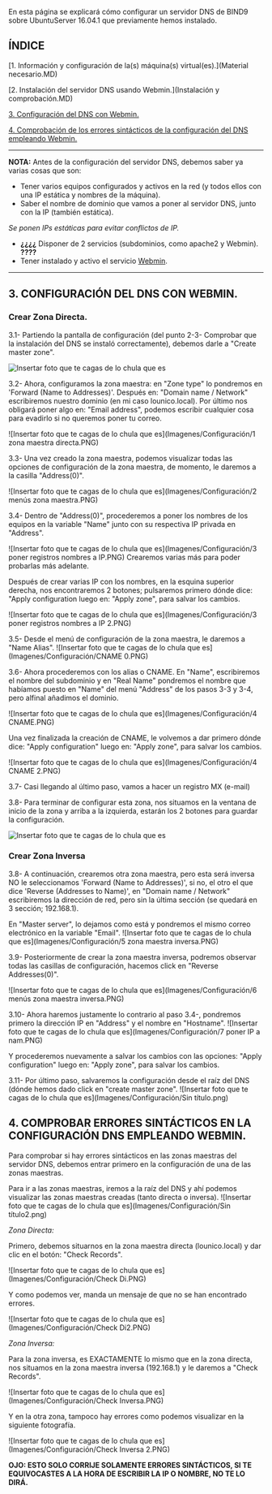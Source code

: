En esta página se explicará cómo configurar un servidor DNS de BIND9 sobre UbuntuServer 16.04.1 que previamente hemos instalado.

## ÍNDICE
[1. Información y configuración de la(s) máquina(s) virtual(es).](Material necesario.MD)

[2. Instalación del servidor DNS usando Webmin.](Instalación y comprobación.MD)

[3. Configuración del DNS con Webmin.](README.md)

[4. Comprobación de los errores sintácticos de la configuración del DNS empleando Webmin.](README.md)


___

**NOTA:** Antes de la configuración del servidor DNS, debemos saber ya varias cosas que son:
* Tener varios equipos configurados y activos en la red (y todos ellos con una IP estática y nombres de la máquina).
* Saber el nombre de dominio que vamos a poner al servidor DNS, junto con la IP (también estática).

_Se ponen IPs estáticas para evitar conflictos de IP._
* **¿¿¿¿** Disponer de 2 servicios (subdominios, como apache2 y Webmin). **????**
* Tener instalado y activo el servicio [Webmin](http://www.webmin.com/deb.html).

___
  
 
## 3. CONFIGURACIÓN DEL DNS CON WEBMIN.

### Crear Zona Directa.

   3.1- Partiendo la pantalla de configuración (del punto 2-3- Comprobar que la instalación del DNS se instaló correctamente), debemos darle a "Create master zone".
   
   ![Insertar foto que te cagas de lo chula que es](Imagenes/Configuración/zonas.PNG)

   3.2- Ahora, configuramos la zona maestra: en "Zone type" lo pondremos en 'Forward (Name to Addresses)'. Después en: "Domain name / Network" escribiremos nuestro dominio (en mi caso lounico.local). Por último nos obligará poner algo en: "Email address", podemos escribir cualquier cosa para evadirlo si no queremos poner tu correo.
 

   ![Insertar foto que te cagas de lo chula que es](Imagenes/Configuración/1 zona maestra directa.PNG)
  
   3.3- Una vez creado la zona maestra, podemos visualizar todas las opciones de configuración de la zona maestra, de momento, le daremos a la casilla "Address(0)".
   
  ![Insertar foto que te cagas de lo chula que es](Imagenes/Configuración/2 menús zona maestra.PNG)

   3.4- Dentro de "Address(0)", procederemos a poner los nombres de los equipos en la variable "Name" junto con su respectiva IP privada en "Address".
   
  ![Insertar foto que te cagas de lo chula que es](Imagenes/Configuración/3 poner registros nombres a IP.PNG)
   Crearemos varias más para poder probarlas más adelante.

Después de crear varias IP con los nombres, en la esquina superior derecha, nos encontraremos 2 botones; pulsaremos primero dónde dice: "Apply configuration luego en: "Apply zone", para salvar los cambios.

   ![Insertar foto que te cagas de lo chula que es](Imagenes/Configuración/3 poner registros nombres a IP 2.PNG)
   
   3.5- Desde el menú de configuración de la zona maestra, le daremos a "Name Alias".
            ![Insertar foto que te cagas de lo chula que es](Imagenes/Configuración/CNAME 0.PNG)
   
   3.6- Ahora procederemos con los alias o CNAME. En "Name", escribiremos el nombre del subdominio y en "Real Name" pondremos el nombre que habíamos puesto en "Name" del menú "Address" de los pasos 3-3 y 3-4, pero alfinal añadimos el dominio.
 
   ![Insertar foto que te cagas de lo chula que es](Imagenes/Configuración/4 CNAME.PNG)
   
   Una vez finalizada la creación de CNAME, le volvemos a dar primero dónde dice: "Apply configuration" luego en: "Apply zone", para salvar los cambios.
 
![Insertar foto que te cagas de lo chula que es](Imagenes/Configuración/4 CNAME 2.PNG)

   3.7- Casi llegando al último paso, vamos a hacer un registro MX (e-mail)
   
   

   3.8- Para terminar de configurar esta zona, nos situamos en la ventana de inicio de la zona y arriba a la izquierda, estarán los 2 botones para guardar la configuración.
   
  ![Insertar foto que te cagas de lo chula que es](Imagenes/Configuración/direc.png)
  
### Crear Zona Inversa

   3.8- A continuación, crearemos otra zona maestra, pero esta será inversa NO le seleccionamos 'Forward (Name to Addresses)', si no, el otro el que dice 'Reverse (Addresses to Name)', en "Domain name / Network" escribiremos la dirección de red, pero sin la última sección (se quedará en 3 sección; 192.168.1).
 
 En "Master server", lo dejamos como está y pondremos el mismo correo electrónico en la variable "Email". 
   ![Insertar foto que te cagas de lo chula que es](Imagenes/Configuración/5 zona maestra inversa.PNG)
  
   3.9- Posteriormente de crear la zona maestra inversa, podremos observar todas las casillas de configuración, hacemos click en "Reverse Addresses(0)".
   
   ![Insertar foto que te cagas de lo chula que es](Imagenes/Configuración/6 menús zona maestra inversa.PNG)

   
   3.10- Ahora haremos justamente lo contrario al paso 3.4-, pondremos primero la dirección IP en "Address" y el nombre en "Hostname".
 ![Insertar foto que te cagas de lo chula que es](Imagenes/Configuración/7 poner IP a nam.PNG)
 
 Y procederemos nuevamente a salvar los cambios con las opciones: "Apply configuration" luego en: "Apply zone", para salvar los cambios.
   
   3.11- Por último paso, salvaremos la configuración desde el raíz del DNS (dónde hemos dado click en "create master zone".
    ![Insertar foto que te cagas de lo chula que es](Imagenes/Configuración/Sin título.png)
   
   
  
## 4. COMPROBAR ERRORES SINTÁCTICOS EN LA CONFIGURACIÓN DNS EMPLEANDO WEBMIN.

Para comprobar si hay errores sintácticos en las zonas maestras del servidor DNS, debemos entrar primero en la configuración de una de las zonas maestras.

Para ir a las zonas maestras, iremos a la raíz del DNS y ahí podemos visualizar las zonas maestras creadas (tanto directa o inversa).
    ![Insertar foto que te cagas de lo chula que es](Imagenes/Configuración/Sin título2.png)

_Zona Directa:_

Primero, debemos situarnos en la zona maestra directa (lounico.local) y dar clic en el botón: "Check Records".

   ![Insertar foto que te cagas de lo chula que es](Imagenes/Configuración/Check Di.PNG)

Y como podemos ver, manda un mensaje de que no se han encontrado errores.

   ![Insertar foto que te cagas de lo chula que es](Imagenes/Configuración/Check Di2.PNG)

_Zona Inversa:_

Para la zona inversa, es EXACTAMENTE lo mismo que en la zona directa, nos situamos en la zona maestra inversa (192.168.1) y le daremos a "Check Records".

  ![Insertar foto que te cagas de lo chula que es](Imagenes/Configuración/Check Inversa.PNG)
  
  Y en la otra zona, tampoco hay errores como podemos visualizar en la siguiente fotografía.
  
  ![Insertar foto que te cagas de lo chula que es](Imagenes/Configuración/Check Inversa 2.PNG)
  
  **OJO: ESTO SOLO CORRIJE SOLAMENTE ERRORES SINTÁCTICOS, SI TE EQUIVOCASTES A LA HORA DE ESCRIBIR LA IP O NOMBRE, NO TE LO DIRÁ.**
